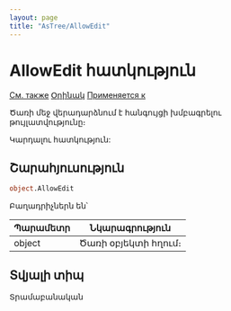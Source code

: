 ```yaml
---
layout: page
title: "AsTree/AllowEdit"
---
```


# AllowEdit հատկություն

[См. также](../Astree.html) [Օրինակ](../../Examples/E_AsTree.html) [Применяется к](../Astree.md)

Ծառի մեջ վերադարձնում է հանգույցի խմբագրելու թույլատվությունը։ 

Կարդալու հատկություն:

## Շարահյուսություն

``` vb
object.AllowEdit 
```

Բաղադրիչներն են՝


| Պարամետր | Նկարագրություն |
|--|--|
| object | Ծառի օբյեկտի հղում։ |


## Տվյալի տիպ

Տրամաբանական